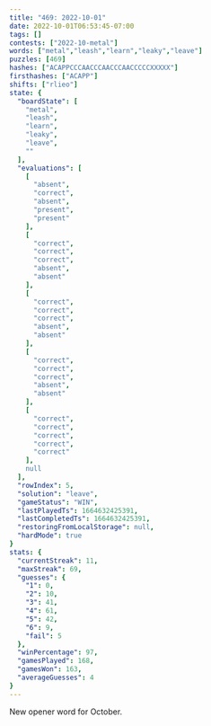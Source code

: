 ```yaml
---
title: "469: 2022-10-01"
date: 2022-10-01T06:53:45-07:00
tags: []
contests: ["2022-10-metal"]
words: ["metal","leash","learn","leaky","leave"]
puzzles: [469]
hashes: ["ACAPPCCCAACCCAACCCAACCCCCXXXXX"]
firsthashes: ["ACAPP"]
shifts: ["rlieo"]
state: {
  "boardState": [
    "metal",
    "leash",
    "learn",
    "leaky",
    "leave",
    ""
  ],
  "evaluations": [
    [
      "absent",
      "correct",
      "absent",
      "present",
      "present"
    ],
    [
      "correct",
      "correct",
      "correct",
      "absent",
      "absent"
    ],
    [
      "correct",
      "correct",
      "correct",
      "absent",
      "absent"
    ],
    [
      "correct",
      "correct",
      "correct",
      "absent",
      "absent"
    ],
    [
      "correct",
      "correct",
      "correct",
      "correct",
      "correct"
    ],
    null
  ],
  "rowIndex": 5,
  "solution": "leave",
  "gameStatus": "WIN",
  "lastPlayedTs": 1664632425391,
  "lastCompletedTs": 1664632425391,
  "restoringFromLocalStorage": null,
  "hardMode": true
}
stats: {
  "currentStreak": 11,
  "maxStreak": 69,
  "guesses": {
    "1": 0,
    "2": 10,
    "3": 41,
    "4": 61,
    "5": 42,
    "6": 9,
    "fail": 5
  },
  "winPercentage": 97,
  "gamesPlayed": 168,
  "gamesWon": 163,
  "averageGuesses": 4
}
---
```


<!-- more -->
New opener word for October. 
